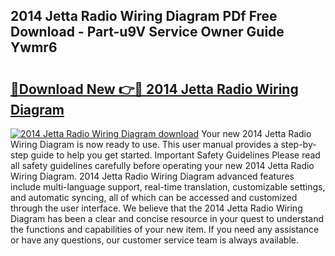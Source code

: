 ## 2014 Jetta Radio Wiring Diagram PDf Free Download - Part-u9V Service Owner Guide Ywmr6

# <h2><a href="http://dfpyj9.blite.top/?on=2014+Jetta+Radio+Wiring+Diagram">🔗Download New 👉🔴 2014 Jetta Radio Wiring Diagram</a></h2>

[![2014 Jetta Radio Wiring Diagram download](https://i.imgur.com/lujVjoI.png)](http://dfpyj9.blite.top/?on=2014+Jetta+Radio+Wiring+Diagram)
Your new 2014 Jetta Radio Wiring Diagram is now ready to use. This user manual provides a step-by-step guide to help you get started. Important Safety Guidelines Please read all safety guidelines carefully before operating your new 2014 Jetta Radio Wiring Diagram. 2014 Jetta Radio Wiring Diagram advanced features include multi-language support, real-time translation, customizable settings, and automatic syncing, all of which can be accessed and customized through the user interface. We believe that the 2014 Jetta Radio Wiring Diagram has been a clear and concise resource in your quest to understand the functions and capabilities of your new item. If you need any assistance or have any questions, our customer service team is always available.
